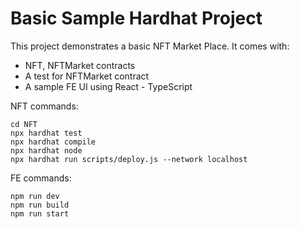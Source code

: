 # Basic Sample Hardhat Project

This project demonstrates a basic NFT Market Place. It comes with:

- NFT, NFTMarket contracts
- A test for NFTMarket contract
- A sample FE UI using React - TypeScript

NFT commands:

```shell
cd NFT
npx hardhat test
npx hardhat compile
npx hardhat node
npx hardhat run scripts/deploy.js --network localhost
```

FE commands:

```shell
npm run dev
npm run build
npm run start
```
